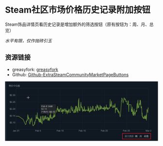 # Steam社区市场价格历史记录附加按钮
Steam饰品详情页看历史记录是增加额外的筛选按钮（原有按钮为：周、月、总览）

*水平有限，仅作抛砖引玉*

## 资源链接
- greasyfork: [greasyfork](https://greasyfork.org/zh-CN/scripts/440814)
- Github: [Github-ExtraSteamCommunityMarketPageButtons](https://github.com/guchenfeng/ExtraSteamCommunityMarketPageButtons/blob/main/addExtraButtons.js)

![截图](./resources/shotcut-1.png)

